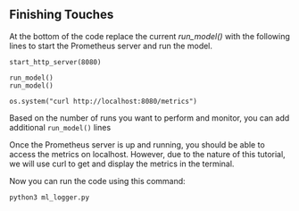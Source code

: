 ## Finishing Touches

At the bottom of the code replace the current *run_model()* with the following lines to start the Prometheus server and run the model.

```
start_http_server(8080)

run_model()
run_model()

os.system("curl http://localhost:8080/metrics")
```

Based on the number of runs you want to perform and monitor, you can add additional ```run_model()``` lines

Once the Prometheus server is up and running, you should be able to access the metrics on localhost. However, due to the nature of this tutorial, we will use curl to get and display the metrics in the terminal.

Now you can run the code using this command:

``` 
python3 ml_logger.py
```
